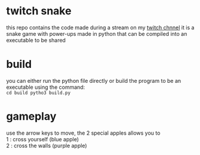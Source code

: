 # twitch snake

this repo contains the code made during a stream on my [twitch chnnel](https://twitch.tv/royalduck_dev) it is a snake game with power-ups made in python that can be compiled into an executable to be shared

# build

you can either run the python file directly or build the program to be an executable using the command:  
`cd build
pytho3 build.py`

# gameplay

use the arrow keys to move, the 2 special apples allows you to  
1 : cross yourself (blue apple)  
2 : cross the walls (purple apple)  
